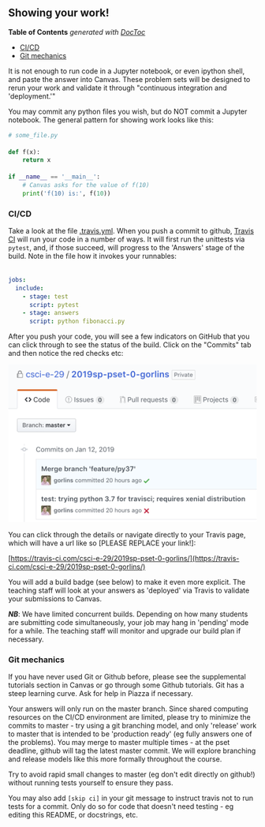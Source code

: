 ## Showing your work!

<!-- START doctoc generated TOC please keep comment here to allow auto update -->
<!-- DON'T EDIT THIS SECTION, INSTEAD RE-RUN doctoc TO UPDATE -->
**Table of Contents**  *generated with [DocToc](https://github.com/thlorenz/doctoc)*

- [CI/CD](#cicd)
- [Git mechanics](#git-mechanics)

<!-- END doctoc generated TOC please keep comment here to allow auto update -->

It is not enough to run code in a Jupyter notebook, or even ipython shell,
and paste the answer into Canvas.  These problem sets will be designed to rerun
your work and validate it through "continuous integration and 'deployment.'"

You may commit any python files you wish, but do NOT commit a Jupyter notebook.
The general pattern for showing work looks like this:

```python
# some_file.py

def f(x):
    return x

if __name__ == '__main__':
    # Canvas asks for the value of f(10)
    print('f(10) is:', f(10))
```

### CI/CD
Take a look at the file [.travis.yml](../.travis.yml).  When you push a commit
to github, [Travis CI](https://travis-ci.com/) will run your code in a number
of ways.  It will first run the unittests via `pytest`, and, if
those succeed, will progress to the 'Answers' stage of the build.  Note in
the file how it invokes your runnables:

```yaml

jobs:
  include:
    - stage: test
      script: pytest
    - stage: answers
      script: python fibonacci.py
```

After you push your code, you will see a few indicators on GitHub that you
can click through to see the status of the build.  Click on the "Commits" tab
and then notice the red checks etc:

![](../img/commits.png)

You can click through the details or navigate directly to your Travis page,
which will have a url like so [PLEASE REPLACE your link!]:

[https://travis-ci.com/csci-e-29/2019sp-pset-0-gorlins/](https://travis-ci.com/csci-e-29/2019sp-pset-0-gorlins/)

You will add a build badge (see below) to make it even more explicit.  The
teaching staff will look at your answers as 'deployed' via Travis to validate
your submissions to Canvas.

***NB***: We have limited concurrent builds.  Depending on how many students
are submitting code simultaneously, your job may hang in 'pending' mode for a
while.  The teaching staff will monitor and upgrade our build plan if necessary.

### Git mechanics

If you have never used Git or Github before, please see the supplemental
tutorials section in Canvas or go through some Github tutorials.  Git has a
steep learning curve.  Ask for help in Piazza if necessary.

Your answers will only run on the master branch.  Since shared computing
resources on the CI/CD environment are limited, please try to minimize the
commits to master - try using a git branching model, and only 'release' work to
master that is intended to be 'production ready' (eg fully answers one of the
problems). You may merge to master multiple times - at the pset deadline, github
will tag the latest master commit.  We will explore branching and release models
like this more formally throughout the course.

Try to avoid rapid small changes to master (eg don't edit directly on github!)
without running tests yourself to ensure they pass.

You may also add `[skip ci]` in your git message to instruct travis not to run
tests for a commit.  Only do so for code that doesn't need testing - eg editing
this README, or docstrings, etc.

